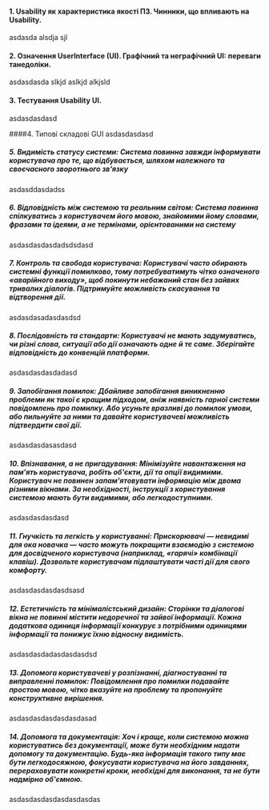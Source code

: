 #### 1. Usability як характеристика якості ПЗ. Чинники, що впливають на Usability.
asdasda alsdja sjl 

#### 2. Означення  UserInterface  (UI). Графічний та неграфічний  UI: переваги танедоліки.
asdasdasda slkjd aslkjd alkjsld 
#### 3. Тестування Usability UI.
asdasdasdasd

####4. Типові складові GUI
asdasdasdasd

##### 5. Видимість статусу системи: Система повинна завжди інформувати користувача про те, що відбувається, шляхом належного та своєчасного зворотнього зв'язку 
asdasddasdadss

##### 6. Відповідність між системою та реальним світом: Система повинна спілкуватись з користувачем його мовою, знайомими йому словами, фразами та ідеями, а не термінами, орієнтованими на систему
asdasdasdasdadsdsdasd

##### 7. Контроль та свобода користувача: Користувачі часто обирають системні функції помилково, тому потребуватимуть чітко означеного «аварійного виходу», щоб покинути небажаний стан без зайвих тривалих діалогів. Підтримуйте можливість скасування та відтворення дії.
asdasdasadasdasdsd

##### 8. Послідовність та стандарти: Користувачі не мають задумуватись, чи різні слова, ситуації або дії означають одне й те саме. Зберігайте відповідність до конвенцій платформи.
asdasdasdasdadasd

##### 9. Запобігання помилок: Дбайливе запобігання виникненню проблеми як такої є кращим підходом, аніж наявність гарної системи повідомлень про помилку. Або усуньте вразливі до помилок умови, або пильнуйте за ними та давайте користувачеві можливість підтвердити свої дії.
asdasdasdasasdasd

##### 10. Впізнавання, а не пригадування: Мінімізуйте навантаження на пам'ять користувача, робіть об'єкти, дії та опції видимими. Користувач не повинен запам'ятовувати інформацію між двома різними вікнами. За необхідності, інструкції з користування системою мають бути видимими, або легкодоступними.
asdasdasdasdasd

##### 11. Гнучкість та легкість у користуванні: Прискорювачі — невидимі для ока новачка — часто можуть покращити взаємодію з системою для досвідченого користувача (наприклад, «гарячі» комбінації клавіш). Дозвольте користувачам підлаштувати часті дії для свого комфорту.
asdasdasdasdasdsasd

##### 12. Естетичність та мінімалістський дизайн: Сторінки та діалогові вікна не повинні містити недоречної та зайвої інформації. Кожна додаткова одиниця інформації конкурує з потрібними одиницями інформації та понижує їхню відносну видимість.
asdasdasdadasdasdasdsd

##### 13. Допомога користувачеві у розпізнанні, діагностуванні та виправленні помилок: Повідомлення про помилки подавайте простою мовою, чітко вказуйте на проблему та пропонуйте конструктивне вирішення.
asdasdasdasdasdasdasad

##### 14. Допомога та документація: Хоч і краще, коли системою можна користуватись без документації, може бути необхідним надати допомогу та документацію. Будь-яка інформація такого типу має бути легкодосяжною, фокусувати користувача на його завданнях, перераховувати конкретні кроки, необхідні для виконання, та не бути надмірно об'ємною.
asdasdasdasdasdasdasdas
